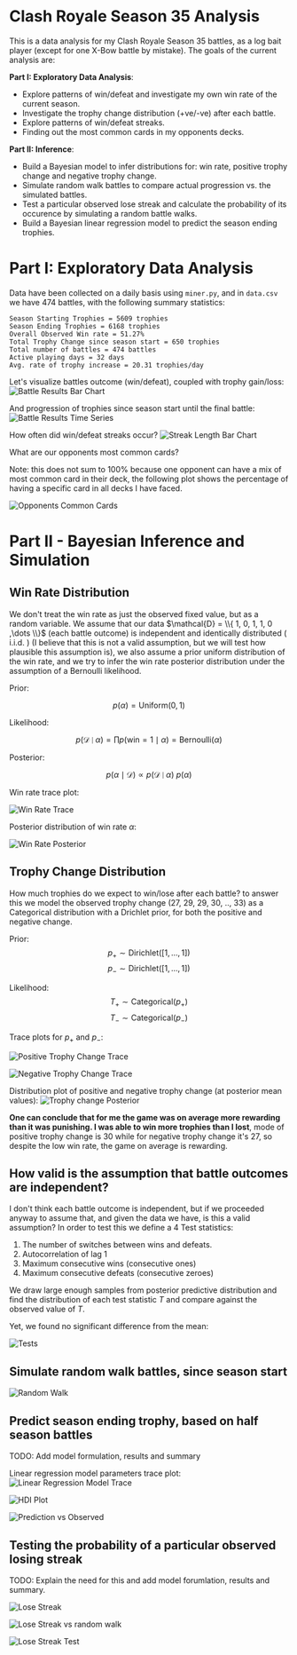 # Clash Royale Season 35 Analysis

This is a data analysis for my Clash Royale Season 35 battles, as a log bait player (except for one X-Bow battle by mistake). The goals of the current analysis are:

**Part I: Exploratory Data Analysis**:
- Explore patterns of win/defeat and investigate my own win rate of the current season.
- Investigate the trophy change distribution (+ve/-ve) after each battle.
- Explore patterns of win/defeat streaks.
- Finding out the most common cards in my opponents decks.

**Part II: Inference**:
- Build a Bayesian model to infer distributions for: win rate, positive trophy change and negative trophy change.
- Simulate random walk battles to compare actual progression vs. the simulated battles.
- Test a particular observed lose streak and calculate the probability of its occurence by simulating a random battle walks.
- Build a Bayesian linear regression model to predict the season ending trophies.

# Part I: Exploratory Data Analysis
Data have been collected on a daily basis using `miner.py`, and in `data.csv` we have 474 battles, with the following summary statistics:
```
Season Starting Trophies = 5609 trophies
Season Ending Trophies = 6168 trophies
Overall Observed Win rate = 51.27%
Total Trophy Change since season start = 650 trophies
Total number of battles = 474 battles
Active playing days = 32 days
Avg. rate of trophy increase = 20.31 trophies/day
``` 

Let's visualize battles outcome (win/defeat), coupled with trophy gain/loss:
![Battle Results Bar Chart](https://raw.githubusercontent.com/eigenemara/cr-analysis/main/images/battle_results_bar.png?raw=true)

And progression of trophies since season start until the final battle:
![Battle Results Time Series](https://raw.githubusercontent.com/eigenemara/cr-analysis/main/images/battle_results_time_series.png?raw=true)

How often did win/defeat streaks occur?
![Streak Length Bar Chart](https://raw.githubusercontent.com/eigenemara/cr-analysis/main/images/streak_length_bar.png?raw=true)

What are our opponents most common cards?

Note: this does not sum to 100% because one opponent can have a mix of most common card in their deck, the following plot shows the percentage of having a specific card in all decks I have faced.

![Opponents Common Cards](https://raw.githubusercontent.com/eigenemara/cr-analysis/main/images/most_common_cards.png?raw=true)


# Part II - Bayesian Inference and Simulation
## Win Rate Distribution

We don't treat the win rate as just the observed fixed value, but as a random variable. We assume that our data  $\mathcal{D} = \\{ 1, 0, 1, 1, 0 ,\dots \\}$ (each battle outcome) is independent and identically distributed ( $\text{i.i.d.}$ ) (I believe that this is not a valid assumption, but we will test how plausible this assumption is), we also assume a prior uniform distribution of the win rate, and we try to infer the win rate posterior distribution under the assumption of a Bernoulli likelihood.

Prior:

$$ p(\alpha) = \text{Uniform}(0,1) $$

Likelihood:

$$ p(\mathcal{D} \mid \alpha) = \prod p(\text{win} = 1 \mid \alpha) = \text{Bernoulli}(\alpha)$$

Posterior:

$$ p(\alpha \mid \mathcal{D}) \propto p(\mathcal{D} \mid \alpha) \ p(\alpha)$$

Win rate trace plot:

![Win Rate Trace](https://raw.githubusercontent.com/eigenemara/cr-analysis/main/images/trace_win.png?raw=true)

Posterior distribution of win rate $\alpha$:

![Win Rate Posterior](https://raw.githubusercontent.com/eigenemara/cr-analysis/main/images/posterior_win_pct.png?raw=true)



## Trophy Change Distribution
How much trophies do we expect to win/lose after each battle? to answer this we model the observed trophy change (27, 29, 29, 30, .., 33) as a Categorical distribution with a Drichlet prior, for both the positive and negative change.

Prior:
$$p_+ \sim \text{Dirichlet}([1, \dots, 1])$$
$$p_- \sim \text{Dirichlet}([1, \dots, 1])$$

Likelihood:
$$T_+ \sim \text{Categorical} (p_+)$$
$$T_- \sim \text{Categorical} (p_-)$$


Trace plots for $p_+$ and $p_-$:

![Positive Trophy Change Trace](https://raw.githubusercontent.com/eigenemara/cr-analysis/main/images/trace_tropy_pos.png?raw=true)

![Negative Trophy Change Trace](https://raw.githubusercontent.com/eigenemara/cr-analysis/main/images/trace_trophy_neg.png?raw=true)

Distribution plot of positive and negative trophy change (at posterior mean values):
![Trophy change Posterior](https://raw.githubusercontent.com/eigenemara/cr-analysis/main/images/trophy_change_dist.png?raw=true)

**One can conclude that for me the game was on average more rewarding than it was punishing. I was able to win more trophies than I lost**, mode of positive trophy change is 30 while for negative trophy change it's 27, so despite the low win rate, the game on average is rewarding.

## How valid is the assumption that battle outcomes are independent?
I don't think each battle outcome is independent, but if we proceeded anyway to assume that, and given the data we have, is this a valid assumption?
In order to test this we define a 4 Test statistics:
1. The number of switches between wins and defeats.
2. Autocorrelation of lag 1
3. Maximum consecutive wins (consecutive ones)
4. Maximum consecutive defeats (consecutive zeroes)

We draw large enough samples from posterior predictive distribution and find the distribution of each test statistic $T$ and compare against the observed value of $T$.

Yet, we found no significant difference from the mean:

![Tests](https://raw.githubusercontent.com/eigenemara/cr-analysis/main/images/tests.png?raw=true)


## Simulate random walk battles, since season start
![Random Walk](https://raw.githubusercontent.com/eigenemara/cr-analysis/main/images/random_walk.png?raw=true)


## Predict season ending trophy, based on half season battles

TODO: Add model formulation, results and summary

Linear regression model parameters trace plot:
![Linear Regression Model Trace](https://raw.githubusercontent.com/eigenemara/cr-analysis/main/images/linear_regression.png?raw=true)

![HDI Plot](https://raw.githubusercontent.com/eigenemara/cr-analysis/main/images/linear_regression_hdi.png?raw=true)

![Prediction vs Observed](https://raw.githubusercontent.com/eigenemara/cr-analysis/main/images/linear_regression_prediction.png?raw=true)


## Testing the probability of a particular observed losing streak

TODO: Explain the need for this and add model forumlation, results and summary.

![Lose Streak](https://raw.githubusercontent.com/eigenemara/cr-analysis/main/images/lose_streak.png?raw=true)

![Lose Streak vs random walk](https://raw.githubusercontent.com/eigenemara/cr-analysis/main/images/lose_streak_random-walk.png?raw=true)

![Lose Streak Test](https://raw.githubusercontent.com/eigenemara/cr-analysis/main/images/lose_streak_test.png?raw=true)
